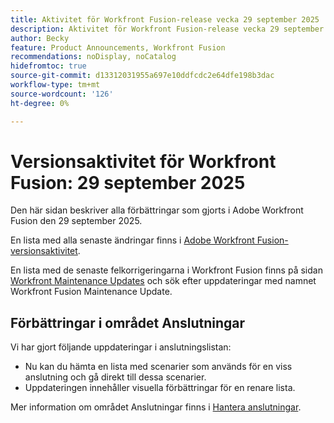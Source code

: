 ```yaml
---
title: Aktivitet för Workfront Fusion-release vecka 29 september 2025
description: Aktivitet för Workfront Fusion-release vecka 29 september 2025
author: Becky
feature: Product Announcements, Workfront Fusion
recommendations: noDisplay, noCatalog
hidefromtoc: true
source-git-commit: d13312031955a697e10ddfcdc2e64dfe198b3dac
workflow-type: tm+mt
source-wordcount: '126'
ht-degree: 0%

---
```


# Versionsaktivitet för Workfront Fusion: 29 september 2025

Den här sidan beskriver alla förbättringar som gjorts i Adobe Workfront Fusion den 29 september 2025.

En lista med alla senaste ändringar finns i [Adobe Workfront Fusion-versionsaktivitet](/help/workfront-fusion/fusion-product-releases/fusion-release-activity.md).

En lista med de senaste felkorrigeringarna i Workfront Fusion finns på sidan [Workfront Maintenance Updates](https://experienceleague.adobe.com/sv/docs/workfront-known-issues/releases/current-updates) och sök efter uppdateringar med namnet Workfront Fusion Maintenance Update.

## Förbättringar i området Anslutningar

Vi har gjort följande uppdateringar i anslutningslistan:

* Nu kan du hämta en lista med scenarier som används för en viss anslutning och gå direkt till dessa scenarier.
* Uppdateringen innehåller visuella förbättringar för en renare lista.

Mer information om området Anslutningar finns i [Hantera anslutningar](/help/workfront-fusion/create-scenarios/connect-to-apps/manage-connections.md).



